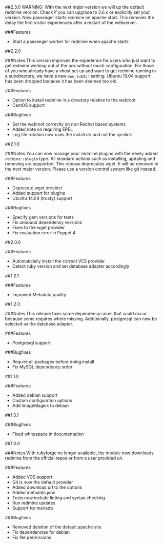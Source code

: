 ##2.3.0
WARNING: With the next major version we will up the default redmine version.
Check if you can upgrade to 2.6.x or explicitly set your version.
Now passenger starts redmine on apache start. This removes the delay the first
visitor experiences after a restart of the webserver.

###Features
- Start a passenger worker for redmine when apache starts

##2.2.0

###Notes
This version improves the experience for users who just want to get redmine working
out of the box without much configuration.
For those of you who already have a vhost set up and want to get redmine running in
a subdirectory, we have a new `www_subdir` setting.
Ubuntu 10.04 support has been dropped because it has been deemed too old.

###Features
- Option to install redmine in a directory relative to the webroot
- CentOS support

###Bugfixes
- Set the webroot correctly on non Redhat based systems
- Added note on requiring EPEL
- Log file rotation now uses the install dir and not the symlink

##2.1.0

###Notes
You can now manage your redmine plugins with the newly added `redmine::plugin` type. All
standard actions such as installing, updating and removing are supported.
This release deprecates wget. It will be removed in the next major version. Please use a
version control system like git instead.

###Features
- Deprecate wget provider
- Added support for plugins
- Ubuntu 14.04 (trusty) support

###Bugfixes
- Specify gem versions for tests
- Fix unbound dependency versions
- Fixes to the wget provider
- Fix evaluation error in Puppet 4

##2.0.0

###Features
- Automaticially install the correct VCS provider
- Detect ruby version and set database adapter accordingly

##1.2.1

###Features
- Improved Metadata quality

##1.2.0

###Notes
This release fixes some dependency races that could occur because some requires where missing.
Additionally, postgresql can now be selected as the database adapter.

###Features
- Postgresql support

###Bugfixes
- Require all packages before doing install
- Fix MySQL dependency order

##1.1.0

###Features
- Added debian support
- Custom configuration options
- Add ImageMagick to debian

##1.0.1

###Bugfixes
- Fixed whitespace in documentation

##1.0.0

###Notes
With rubyforge no longer available, the module now downloads redmine from the official repos
or from a user provided url.

###Features
- Added VCS support
- Git is now the default provider
- Added download url to the options
- Added metadata.json
- Tests now include linting and syntax checking
- Run redmine updates
- Support for mariadb

###Bugfixes
- Removed deletion of the default apache site
- Fix dependencies for debian
- Fix file permissions
